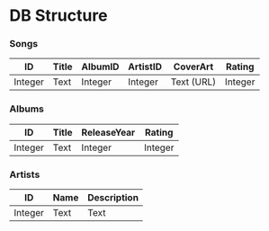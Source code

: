 # DB Structure

### Songs
| **ID** | **Title** | **AlbumID** | **ArtistID** | **CoverArt** | **Rating** |
| --- | --- | --- | --- | --- | --- |
| Integer | Text | Integer | Integer | Text (URL) | Integer |

### Albums
| **ID** | **Title** | **ReleaseYear** | **Rating** |
| --- | --- | --- | --- |
| Integer | Text | Integer | Integer |

### Artists
| **ID** | **Name** | **Description** |
| --- | --- | --- |
| Integer| Text | Text |

